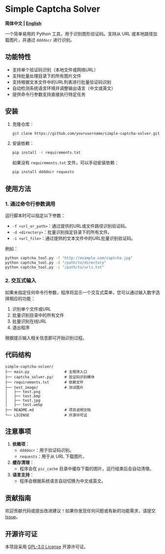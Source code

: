 # Simple Captcha Solver

**简体中文 | [English](README_en.md)**

一个简单易用的 Python 工具，用于识别图形验证码。支持从 URL 或本地路径加载图片，并通过 `ddddocr` 进行识别。

## 功能特性

- 支持单个验证码识别（本地文件或网络URL）
- 支持批量处理目录下的所有图片文件
- 支持根据文本文件中的URL列表进行批量验证码识别
- 自动检测系统语言环境并调整输出语言（中文或英文）
- 提供命令行参数支持直接执行特定任务

## 安装
1. 克隆仓库：
   ```bash
   git clone https://github.com/yourusername/simple-captcha-solver.git
   ```
2. 安装依赖：
   ```bash
   pip install -r requirements.txt
   ```
   如果没有 `requirements.txt` 文件，可以手动安装依赖：
   ```bash
   pip install ddddocr requests
   ```

## 使用方法
### 1. 通过命令行参数调用

运行脚本时可以指定以下参数：

- `-f <url_or_path>`：通过提供的URL或文件路径识别验证码。
- `-d <directory>`：批量识别指定目录下的所有文件。
- `-i <url_file>`：通过提供的文本文件中的URL批量识别验证码。

例如：

```bash
python captcha_tool.py -f "http://example.com/captcha.jpg"
python captcha_tool.py -d "/path/to/directory"
python captcha_tool.py -i "/path/to/urls.txt"
```

### 2. 交互式输入

如果未指定任何命令行参数，程序将显示一个交互式菜单，您可以通过输入数字选择相应的功能：

1. 识别单个文件或URL
2. 批量识别目录中的所有文件
3. 批量识别在线URL
4. 退出程序

根据提示输入相关信息即可开始识别过程。


## 代码结构
```plaintext
simple-captcha-solver/
├── main.py                # 主程序入口
├── captcha_solver.py/     # 验证码识别模块
├── requirements.txt       # 依赖文件
├── test_image/            # 测试图片
│   ├── test.png
│   ├── test.bmp
│   ├── test.jpg
│   ├── test.webp
├── README.md              # 项目说明文档
└── LICENSE                # 开源许可证
```


## 注意事项
1. **依赖项**：
   - `ddddocr`：用于验证码识别。
   - `requests`：用于从 URL 下载图片。
2. **缓存清理**：
   - 程序会在 `pic_cache` 目录中缓存下载的图片，运行结束后会自动清理。
3. **语言支持**：
   - 程序会根据系统语言自动切换为中文或英文。

## 贡献指南
欢迎贡献代码或提出改进建议！如果你发现任何问题或有新的功能需求，请提交 [Issue](https://github.com/yourusername/simple-captcha-solver/issues)。

## 开源许可证
本项目采用 [GPL-3.0 License](LICENSE) 开源许可证。



